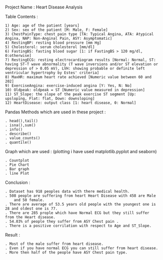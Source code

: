 Project Name :  Heart Disease Analysis

Table Contents :


	1) Age: age of the patient [years]
	2) Sex: sex of the patient [M: Male, F: Female]
	3) ChestPainType: chest pain type [TA: Typical Angina, ATA: Atypical Angina, NAP: Non-Anginal Pain, ASY: Asymptomatic]
	4) RestingBP: resting blood pressure [mm Hg]
	5) Cholesterol: serum cholesterol [mm/dl]
	6) FastingBS: fasting blood sugar [1: if FastingBS > 120 mg/dl,	0:otherwise]
	7) RestingECG: resting electrocardiogram results [Normal: Normal, ST: having ST-T wave abnormality (T wave inversions and/or ST elevation or depression of > 0.05 mV), LVH: showing probable or definite left ventricular hypertrophy by Estes' criteria]
	8) MaxHR: maximum heart rate achieved [Numeric value between 60 and 202]
	9) ExerciseAngina: exercise-induced angina [Y: Yes, N: No]
	10) Oldpeak: oldpeak = ST [Numeric value measured in depression]
	11) ST_Slope: the slope of the peak exercise ST segment [Up: upsloping, Flat: flat, Down: downsloping]
	12) HeartDisease: output class [1: heart disease, 0: Normal]

Pandas Methods which are used in these project :


	. head(),tail()
	. isna(),sum()
	. info()
	. describe()
	. value_counts()
	. quantile()

Graph which are used : (plotting i have used matplotlib.pyplot and seaborn)


	. Countplot
	. Pie Chart
	. Bar graph
	. line Plot

Conclusion : 


	. Dataset has 918 peoples data with there medical health.
	. 508 people are suffering from heart Heart Disease with 458 are Male
		and 50 female.
	. There are average of 53.5 years old people with the youngest one is 28 and oldest one is 77.
	. There are 285 prople which have Normal ECG but they still suffer from the Heart disease.
	. 54.03% of people they suffer from ASY Chest pain .
	. There is a positive corrilation with respect to Age and ST_Slope.

Result : 


	. Most of the male suffer from heart disease.
	. Even if you have normal ECG you can still suffer from heart disease.
	. More then half of the people have ASY Chest pain type.
